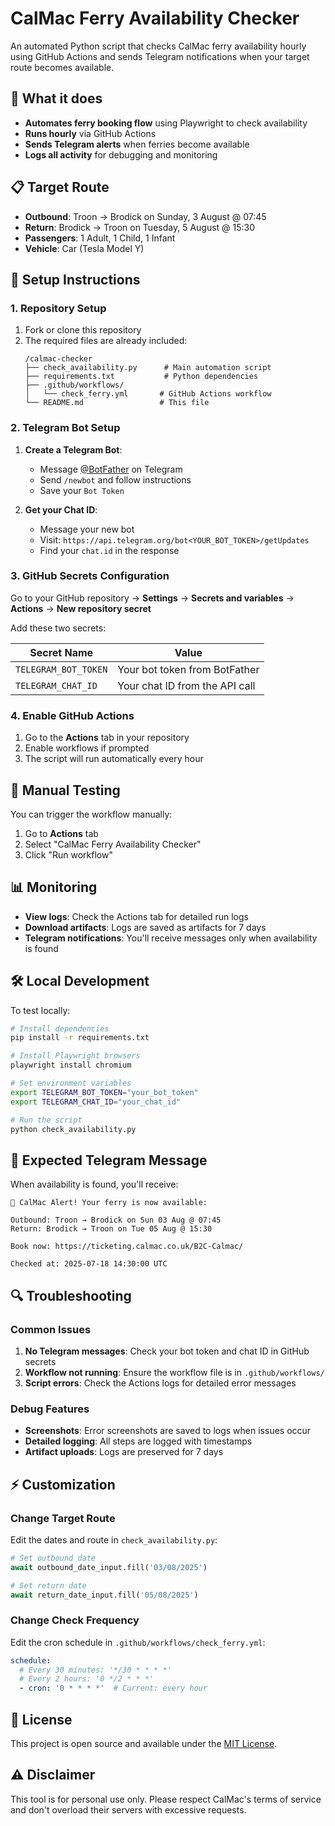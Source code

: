 # CalMac Ferry Availability Checker

An automated Python script that checks CalMac ferry availability hourly using GitHub Actions and sends Telegram notifications when your target route becomes available.

## 🎯 What it does

- **Automates ferry booking flow** using Playwright to check availability
- **Runs hourly** via GitHub Actions
- **Sends Telegram alerts** when ferries become available
- **Logs all activity** for debugging and monitoring

## 📋 Target Route

- **Outbound**: Troon → Brodick on Sunday, 3 August @ 07:45
- **Return**: Brodick → Troon on Tuesday, 5 August @ 15:30
- **Passengers**: 1 Adult, 1 Child, 1 Infant
- **Vehicle**: Car (Tesla Model Y)

## 🚀 Setup Instructions

### 1. Repository Setup

1. Fork or clone this repository
2. The required files are already included:
   ```
   /calmac-checker
   ├── check_availability.py      # Main automation script
   ├── requirements.txt           # Python dependencies
   ├── .github/workflows/
   │   └── check_ferry.yml       # GitHub Actions workflow
   └── README.md                 # This file
   ```

### 2. Telegram Bot Setup

1. **Create a Telegram Bot**:
   - Message [@BotFather](https://t.me/BotFather) on Telegram
   - Send `/newbot` and follow instructions
   - Save your `Bot Token`

2. **Get your Chat ID**:
   - Message your new bot
   - Visit: `https://api.telegram.org/bot<YOUR_BOT_TOKEN>/getUpdates`
   - Find your `chat.id` in the response

### 3. GitHub Secrets Configuration

Go to your GitHub repository → **Settings** → **Secrets and variables** → **Actions** → **New repository secret**

Add these two secrets:

| Secret Name | Value |
|-------------|-------|
| `TELEGRAM_BOT_TOKEN` | Your bot token from BotFather |
| `TELEGRAM_CHAT_ID` | Your chat ID from the API call |

### 4. Enable GitHub Actions

1. Go to the **Actions** tab in your repository
2. Enable workflows if prompted
3. The script will run automatically every hour

## 🔧 Manual Testing

You can trigger the workflow manually:

1. Go to **Actions** tab
2. Select "CalMac Ferry Availability Checker"
3. Click "Run workflow"

## 📊 Monitoring

- **View logs**: Check the Actions tab for detailed run logs
- **Download artifacts**: Logs are saved as artifacts for 7 days
- **Telegram notifications**: You'll receive messages only when availability is found

## 🛠️ Local Development

To test locally:

```bash
# Install dependencies
pip install -r requirements.txt

# Install Playwright browsers
playwright install chromium

# Set environment variables
export TELEGRAM_BOT_TOKEN="your_bot_token"
export TELEGRAM_CHAT_ID="your_chat_id"

# Run the script
python check_availability.py
```

## 📝 Expected Telegram Message

When availability is found, you'll receive:

```
🚢 CalMac Alert! Your ferry is now available:

Outbound: Troon → Brodick on Sun 03 Aug @ 07:45  
Return: Brodick → Troon on Tue 05 Aug @ 15:30  

Book now: https://ticketing.calmac.co.uk/B2C-Calmac/

Checked at: 2025-07-18 14:30:00 UTC
```

## 🔍 Troubleshooting

### Common Issues

1. **No Telegram messages**: Check your bot token and chat ID in GitHub secrets
2. **Workflow not running**: Ensure the workflow file is in `.github/workflows/`
3. **Script errors**: Check the Actions logs for detailed error messages

### Debug Features

- **Screenshots**: Error screenshots are saved to logs when issues occur
- **Detailed logging**: All steps are logged with timestamps
- **Artifact uploads**: Logs are preserved for 7 days

## ⚡ Customization

### Change Target Route

Edit the dates and route in `check_availability.py`:

```python
# Set outbound date
await outbound_date_input.fill('03/08/2025')

# Set return date  
await return_date_input.fill('05/08/2025')
```

### Change Check Frequency

Edit the cron schedule in `.github/workflows/check_ferry.yml`:

```yaml
schedule:
  # Every 30 minutes: '*/30 * * * *'
  # Every 2 hours: '0 */2 * * *'
  - cron: '0 * * * *'  # Current: every hour
```

## 📜 License

This project is open source and available under the [MIT License](LICENSE).

## ⚠️ Disclaimer

This tool is for personal use only. Please respect CalMac's terms of service and don't overload their servers with excessive requests.

